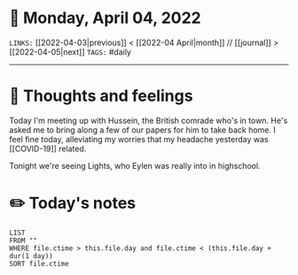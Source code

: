 # 📅 Monday, April 04, 2022
`LINKS:` [[2022-04-03|previous]] < [[2022-04 April|month]] // [[journal]] > [[2022-04-05|next]] 
`TAGS:` #daily

---
# 💭 Thoughts and feelings
Today I'm meeting up with Hussein, the British comrade who's in town. He's asked me to bring along a few of our papers for him to take back home. I feel fine today, alleviating my worries that my headache yesterday was [[COVID-19]] related. 

Tonight we're seeing Lights, who Eylen was really into in highschool. 

# ✏️ Today's notes
```dataview
LIST 
FROM ""
WHERE file.ctime > this.file.day and file.ctime < (this.file.day + dur(1 day))
SORT file.ctime
```
